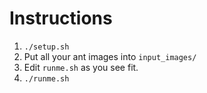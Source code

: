# Instructions

1. `./setup.sh`
2. Put all your ant images into `input_images/`
3. Edit `runme.sh` as you see fit.
4. `./runme.sh` 
